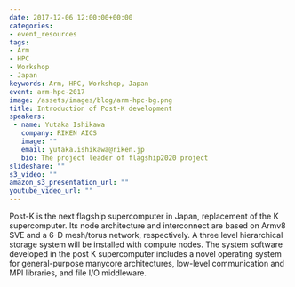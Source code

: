 ```yaml
---
date: 2017-12-06 12:00:00+00:00
categories:
- event_resources
tags:
- Arm
- HPC
- Workshop
- Japan
keywords: Arm, HPC, Workshop, Japan
event: arm-hpc-2017
image: /assets/images/blog/arm-hpc-bg.png
title: Introduction of Post-K development
speakers:
 - name: Yutaka Ishikawa
   company: RIKEN AICS
   image: ""
   email: yutaka.ishikawa@riken.jp
   bio: The project leader of flagship2020 project
slideshare: ""
s3_video: ""
amazon_s3_presentation_url: ""
youtube_video_url: ""
---
```

Post-K is the next flagship supercomputer in Japan, replacement of the K supercomputer. Its node architecture and interconnect are based on Armv8 SVE and a 6-D mesh/torus network, respectively. A three level hierarchical storage system will be installed with compute nodes. The system software developed in the post K supercomputer includes a novel operating system for general-purpose manycore architectures, low-level communication and MPI libraries, and file I/O middleware.
